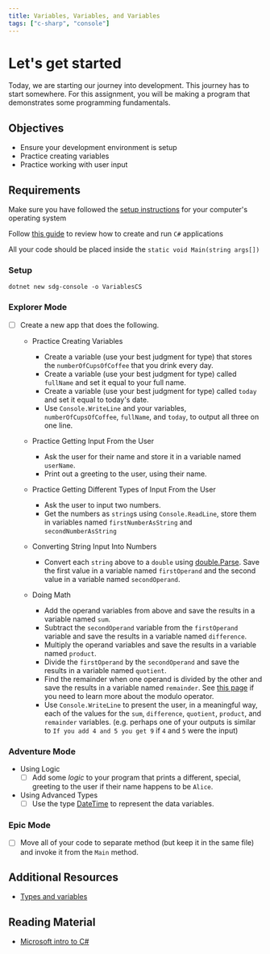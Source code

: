 ```yaml
---
title: Variables, Variables, and Variables
tags: ["c-sharp", "console"]
---
```


# Let's get started

Today, we are starting our journey into development. This journey has to start somewhere. For this assignment, you will be making a program that demonstrates some programming fundamentals.

## Objectives

- Ensure your development environment is setup
- Practice creating variables
- Practice working with user input

## Requirements

Make sure you have followed the [setup instructions](/lessons/cs-environment-setup) for your computer's operating system

Follow [this guide](/lessons/cs-how-to-create-and-run-programs) to review how to create and run `C#` applications

All your code should be placed inside the `static void Main(string args[])`

### Setup

```shell
dotnet new sdg-console -o VariablesCS
```

### Explorer Mode

- [ ] Create a new app that does the following.

  - Practice Creating Variables

    - Create a variable (use your best judgment for type) that stores the `numberOfCupsOfCoffee` that you drink every day.
    - Create a variable (use your best judgment for type) called `fullName` and set it equal to your full name.
    - Create a variable (use your best judgment for type) called `today` and set it equal to today's date.
    - Use `Console.WriteLine` and your variables, `numberOfCupsOfCoffee`, `fullName`, and `today`, to output all three on one line.

  - Practice Getting Input From the User

    - Ask the user for their name and store it in a variable named `userName`.
    - Print out a greeting to the user, using their name.

  - Practice Getting Different Types of Input From the User

    - Ask the user to input two numbers.
    - Get the numbers as `string`s using `Console.ReadLine`, store them in variables named `firstNumberAsString` and `secondNumberAsString`

  - Converting String Input Into Numbers

    - Convert each `string` above to a `double` using [double.Parse](https://docs.microsoft.com/en-us/dotnet/api/system.double.Parse?view=netcore-3.1). Save the first value in a variable named `firstOperand` and the second value in a variable named `secondOperand`.

  - Doing Math

    - Add the operand variables from above and save the results in a variable named `sum`.
    - Subtract the `secondOperand` variable from the `firstOperand` variable and save the results in a variable named `difference`.
    - Multiply the operand variables and save the results in a variable named `product`.
    - Divide the `firstOperand` by the `secondOperand` and save the results in a variable named `quotient`.
    - Find the remainder when one operand is divided by the other and save the results in a variable named `remainder`. See [this page](https://docs.microsoft.com/en-us/dotnet/csharp/language-reference/operators/arithmetic-operators#remainder-operator-) if you need to learn more about the modulo operator.
    - Use `Console.WriteLine` to present the user, in a meaningful way, each of the values for the `sum`, `difference`, `quotient`, `product`, and `remainder` variables. (e.g. perhaps one of your outputs is similar to `If you add 4 and 5 you get 9` if `4` and `5` were the input)

### Adventure Mode

- Using Logic
  - [ ] Add some _logic_ to your program that prints a different, special, greeting to the user if their name happens to be `Alice`.
- Using Advanced Types
  - [ ] Use the type [DateTime](https://docs.microsoft.com/en-us/dotnet/api/system.datetime?view=netcore-3.1) to represent the data variables.

### Epic Mode

- [ ] Move all of your code to separate method (but keep it in the same file) and invoke it from the `Main` method.

## Additional Resources

- [Types and variables](https://docs.microsoft.com/en-us/dotnet/csharp/tour-of-csharp/types-and-variables)

## Reading Material

- [Microsoft intro to C#](https://docs.microsoft.com/en-us/dotnet/csharp/tour-of-csharp/)

